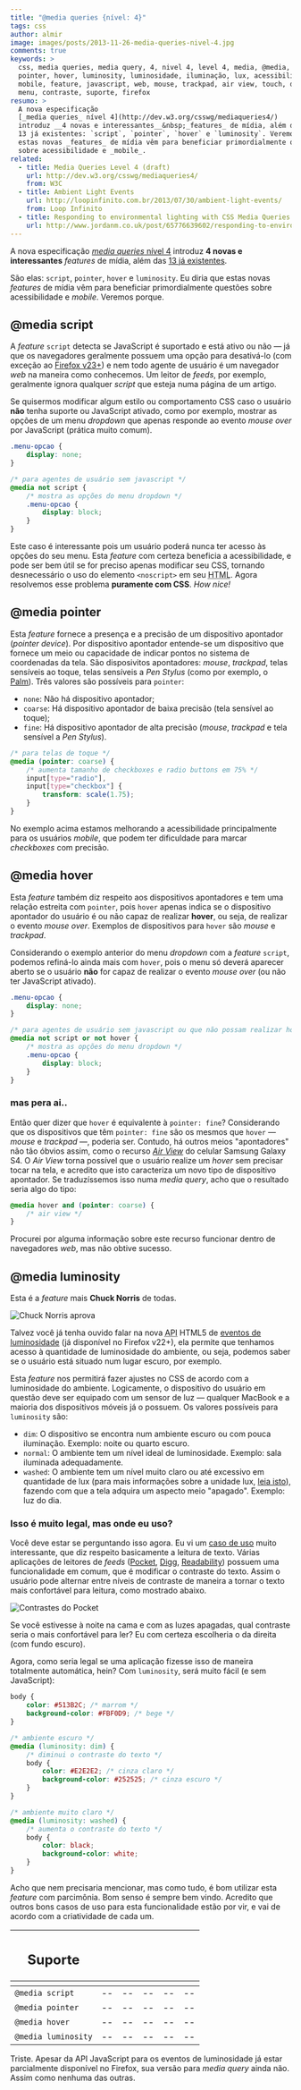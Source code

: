 ```yaml
---
title: "@media queries {nível: 4}"
tags: css
author: almir
image: images/posts/2013-11-26-media-queries-nivel-4.jpg
comments: true
keywords: >
  css, media queries, media query, 4, nivel 4, level 4, media, @media, script,
  pointer, hover, luminosity, luminosidade, iluminação, lux, acessibilidade,
  mobile, feature, javascript, web, mouse, trackpad, air view, touch, dropdown,
  menu, contraste, suporte, firefox
resumo: >
  A nova especificação
  [_media queries_ nível 4](http://dev.w3.org/csswg/mediaqueries4/)
  introduz __4 novas e interessantes__&nbsp;_features_ de mídia, além das
  13 já existentes: `script`, `pointer`, `hover` e `luminosity`. Veremos que
  estas novas _features_ de mídia vêm para beneficiar primordialmente questões
  sobre acessibilidade e _mobile_.
related:
  - title: Media Queries Level 4 (draft)
    url: http://dev.w3.org/csswg/mediaqueries4/
    from: W3C
  - title: Ambient Light Events
    url: http://loopinfinito.com.br/2013/07/30/ambient-light-events/
    from: Loop Infinito
  - title: Responding to environmental lighting with CSS Media Queries Level 4
    url: http://www.jordanm.co.uk/post/65776639602/responding-to-environmental-lighting-with-css-media
---
```


A nova especificação
[_media queries_ nível 4](http://dev.w3.org/csswg/mediaqueries4/)
introduz __4 novas e interessantes__&nbsp;_features_ de mídia, além das
[13 já existentes](http://www.w3.org/TR/css3-mediaqueries/).

São elas: `script`, `pointer`, `hover` e `luminosity`. Eu diria que estas novas
_features_ de mídia vêm para beneficiar primordialmente questões sobre
acessibilidade e _mobile_. Veremos porque.

## @media script

A _feature_&nbsp;`script` detecta se JavaScript é suportado e está ativo ou não
— já que os navegadores geralmente possuem uma opção para desativá-lo (com
exceção ao [Firefox v23+](http://www.mozilla.org/en-US/firefox/23.0/releasenotes/))
e nem todo agente de usuário é um navegador _web_ na maneira como conhecemos. Um
leitor de _feeds_, por exemplo, geralmente ignora qualquer _script_ que esteja
numa página de um artigo.

Se quisermos modificar algum estilo ou comportamento CSS caso o usuário __não__
tenha suporte ou JavaScript ativado, como por exemplo, mostrar as opções de um
menu _dropdown_ que apenas responde ao evento _mouse over_ por JavaScript
(prática muito comum).

```css
.menu-opcao {
    display: none;
}

/* para agentes de usuário sem javascript */
@media not script {
    /* mostra as opções do menu dropdown */
    .menu-opcao {
        display: block;
    }
}
```

Este caso é interessante pois um usuário poderá nunca ter acesso às opções do
seu menu. Esta _feature_ com certeza beneficia a acessibilidade, e pode ser bem
útil se for preciso apenas modificar seu CSS, tornando desnecessário o uso do
elemento `<noscript>` em seu <abbr title="HyperText Markup Language">HTML</abbr>.
Agora resolvemos esse problema __puramente com CSS__. _How nice!_

## @media pointer

Esta _feature_ fornece a presença e a precisão de um dispositivo apontador
(<em>pointer device</em>). Por dispositivo apontador entende-se um dispositivo
que fornece um meio ou capacidade de indicar pontos no sistema de coordenadas da
tela. São disposivitos apontadores: _mouse_, _trackpad_, telas sensíveis ao
toque, telas sensíveis a _Pen Stylus_ (como por exemplo, o
[Palm](http://en.wikipedia.org/wiki/Palm_PDA)). Três valores são possíveis para
`pointer`:

- `none`: Não há dispositivo apontador;
- `coarse`: Há dispositivo apontador de baixa precisão (tela sensível ao toque);
- `fine`: Há dispositivo apontador de alta precisão (<em>mouse</em>, _trackpad_
e tela sensível a _Pen Stylus_).

```css
/* para telas de toque */
@media (pointer: coarse) {
    /* aumenta tamanho de checkboxes e radio buttons em 75% */
    input[type="radio"],
    input[type="checkbox"] {
        transform: scale(1.75);
    }
}
```

No exemplo acima estamos melhorando a acessibilidade principalmente para os
usuários _mobile_, que podem ter dificuldade para marcar _checkboxes_ com
precisão.

## @media hover

Esta _feature_ também diz respeito aos dispositivos apontadores e tem uma
relação estreita com `pointer`, pois `hover` apenas indica se o dispositivo
apontador do usuário é ou não capaz de realizar __hover__, ou seja, de realizar
o evento _mouse over_. Exemplos de dispositivos para `hover` são _mouse_ e
_trackpad_.

Considerando o exemplo anterior do menu _dropdown_ com a
_feature_&nbsp;`script`, podemos refiná-lo ainda mais com `hover`, pois o menu
só deverá aparecer aberto se o usuário __não__ for capaz de realizar o evento
_mouse over_ (ou não ter JavaScript ativado).

```css
.menu-opcao {
    display: none;
}

/* para agentes de usuário sem javascript ou que não possam realizar hover */
@media not script or not hover {
    /* mostra as opções do menu dropdown */
    .menu-opcao {
        display: block;
    }
}
```

### mas pera ai..

Então quer dizer que `hover` é equivalente à `pointer: fine`? Considerando que
os dispositivos que têm `pointer: fine` são os mesmos que `hover` — _mouse_ e
_trackpad_ —, poderia ser. Contudo, há outros meios "apontadores" não tão óbvios
assim, como o recurso [_Air View_](http://www.youtube.com/watch?v=6_L8j8P3oi8)
do celular Samsung Galaxy S4. O _Air View_ torna possível que o usuário realize
um _hover_ sem precisar tocar na tela, e acredito que isto caracteriza um novo
tipo de dispositivo apontador. Se traduzíssemos isso numa _media query_, acho
que o resultado seria algo do tipo:

```css
@media hover and (pointer: coarse) {
    /* air view */
}
```

Procurei por alguma informação sobre este recurso funcionar dentro de
navegadores _web_, mas não obtive sucesso.

## @media luminosity

Esta é a _feature_ mais __Chuck Norris__ de todas.

![Chuck Norris aprova](/images/posts/2013-11-26-chuck-norris.jpg "Chuck Norris Aprova")

Talvez você já tenha ouvido falar na nova
<abbr title="Application Programming Interface">API</abbr> HTML5 de
[eventos de luminosidade](http://loopinfinito.com.br/2013/07/30/ambient-light-events/)
(já disponível no Firefox v22+), ela permite que tenhamos acesso à quantidade de
luminosidade do ambiente, ou seja, podemos saber se o usuário está situado num
lugar escuro, por exemplo.

Esta _feature_ nos permitirá fazer ajustes no CSS de acordo com a luminosidade
do ambiente. Logicamente, o dispositivo do usuário em questão deve ser equipado
com um sensor de luz — qualquer MacBook e a maioria dos dispositivos móveis já o
possuem. Os valores possíveis para `luminosity` são:

- `dim`: O dispositivo se encontra num ambiente escuro ou com pouca
iluminação. Exemplo: noite ou quarto escuro.
- `normal`: O ambiente tem um nível ideal de luminosidade. Exemplo: sala
iluminada adequadamente.
- `washed`: O ambiente tem um nível muito claro ou até excessivo em quantidade
de lux (para mais informações sobre a unidade lux,
[leia isto](http://loopinfinito.com.br/2013/07/30/ambient-light-events/)),
fazendo com que a tela adquira um aspecto meio "apagado". Exemplo: luz do dia.

### Isso é muito legal, mas onde eu uso?

Você deve estar se perguntando isso agora. Eu vi um
[caso de uso](http://www.jordanm.co.uk/post/65776639602/responding-to-environmental-lighting-with-css-media)
muito interessante, que diz respeito basicamente a leitura de texto. Várias
aplicações de leitores de _feeds_
([Pocket](https://itunes.apple.com/br/app/pocket-formerly-read-it-later/id309601447),
[Digg](https://itunes.apple.com/ca/app/digg/id362872995),
[Readability](https://itunes.apple.com/ca/app/readability/id460156587)) possuem
uma funcionalidade em comum, que é modificar o contraste do texto. Assim o
usuário pode alternar entre níveis de contraste de maneira a tornar o texto mais
confortável para leitura, como mostrado abaixo.

<picture>
	<img class="bordered"
	     alt="Contrastes do Pocket"
	     title="Contrastes do Pocket"
	     src="/images/posts/2013-11-26-pocket-prints.jpg" />
</picture>

Se você estivesse à noite na cama e com as luzes apagadas, qual contraste seria
o mais confortável para ler? Eu com certeza escolheria o da direita (com fundo
escuro).

Agora, como seria legal se uma aplicação fizesse isso de maneira totalmente
automática, hein? Com `luminosity`, será muito fácil (e sem JavaScript):

```css
body {
    color: #513B2C; /* marrom */
    background-color: #FBF0D9; /* bege */
}

/* ambiente escuro */
@media (luminosity: dim) {
    /* diminui o contraste do texto */
    body {
        color: #E2E2E2; /* cinza claro */
        background-color: #252525; /* cinza escuro */
    }
}

/* ambiente muito claro */
@media (luminosity: washed) {
    /* aumenta o contraste do texto */
    body {
        color: black;
        background-color: white;
    }
}
```

Acho que nem precisaria mencionar, mas como tudo, é bom utilizar esta _feature_
com parcimônia. Bom senso é sempre bem vindo. Acredito que outros bons casos de
uso para esta funcionalidade estão por vir, e vai de acordo com a criatividade
de cada um.

<table class="support">
    <thead>
        <tr>
            <th class="subject"><h2>Suporte</h2></th>
            <th class="browser chrome"><div class="i"></div></th>
            <th class="browser safari"><div class="i"></div></th>
            <th class="browser firefox"><div class="i"></div></th>
            <th class="browser ie"><div class="i"></div></th>
            <th class="browser opera"><div class="i"></div></th>
        </tr>
        <tr>
            <th></th>
            <th colspan="5" class="base"></th>
        </tr>
    </thead>
    <tbody>
        <tr>
            <td class="property"><code>@media script</code></td>
            <td>--</td>
            <td>--</td>
            <td>--</td>
            <td>--</td>
            <td>--</td>
        </tr>
        <tr>
            <td class="property"><code>@media pointer</code></td>
            <td>--</td>
            <td>--</td>
            <td>--</td>
            <td>--</td>
            <td>--</td>
        </tr>
        <tr>
            <td class="property"><code>@media hover</code></td>
            <td>--</td>
            <td>--</td>
            <td>--</td>
            <td>--</td>
            <td>--</td>
        </tr>
        <tr>
            <td class="property"><code>@media luminosity</code></td>
            <td>--</td>
            <td>--</td>
            <td>--</td>
            <td>--</td>
            <td>--</td>
        </tr>
    </tbody>
</table>

Triste. Apesar da API JavaScript para os eventos de luminosidade já estar
parcialmente disponível no Firefox, sua versão para _media query_ ainda não.
Assim como nenhuma das outras.
